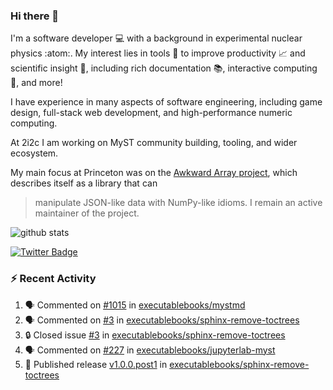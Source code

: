 ### Hi there 👋 

I'm a software developer 💻 with a background in experimental nuclear physics :atom:. My interest lies in tools :wrench: to improve productivity :chart_with_upwards_trend: and scientific insight :telescope:, including rich documentation 📚, interactive computing 🧮, and more! 

I have experience in many aspects of software engineering, including game design, full-stack web development, and high-performance numeric computing. 

At 2i2c I am working on MyST community building, tooling, and wider ecosystem. 

My main focus at Princeton was on the [Awkward Array project](awkward-array.org/), which describes itself as a library that can 
> manipulate JSON-like data with NumPy-like idioms. I remain an active maintainer of the project. 

![github stats](https://github-readme-stats.vercel.app/api?username=agoose77&show_icons=true&hide_rank=true&hide_title=true&bg_color=30,e76445,904e95&text_color=efe3ec&icon_color=efe3ec)
<!--
**agoose77/agoose77** is a ✨ _special_ ✨ repository because its `README.md` (this file) appears on your GitHub profile.

Here are some ideas to get you started:

- 🔭 I’m currently working on ...
- 🌱 I’m currently learning ...
- 👯 I’m looking to collaborate on ...
- 🤔 I’m looking for help with ...
- 💬 Ask me about ...
- 📫 How to reach me: ...
- 😄 Pronouns: ...
- ⚡ Fun fact: ...
-->

[![Twitter Badge](https://img.shields.io/twitter/follow/agoose77?style=flat-square&logo=Twitter&logoColor=white&color=cornflowerblue)](https://twitter.com/agoose77)

### :zap: Recent Activity

<!--START_SECTION:activity-->
1. 🗣 Commented on [#1015](https://github.com/executablebooks/mystmd/pull/1015#issuecomment-2014864609) in [executablebooks/mystmd](https://github.com/executablebooks/mystmd)
2. 🗣 Commented on [#3](https://github.com/executablebooks/sphinx-remove-toctrees/issues/3#issuecomment-2014845018) in [executablebooks/sphinx-remove-toctrees](https://github.com/executablebooks/sphinx-remove-toctrees)
3. 🔒 Closed issue [#3](https://github.com/executablebooks/sphinx-remove-toctrees/issues/3) in [executablebooks/sphinx-remove-toctrees](https://github.com/executablebooks/sphinx-remove-toctrees)
4. 🗣 Commented on [#227](https://github.com/executablebooks/jupyterlab-myst/issues/227#issuecomment-2014843832) in [executablebooks/jupyterlab-myst](https://github.com/executablebooks/jupyterlab-myst)
5. 🚀 Published release [v1.0.0.post1](https://github.com/executablebooks/sphinx-remove-toctrees/releases/tag/v1.0.0.post1) in [executablebooks/sphinx-remove-toctrees](https://github.com/executablebooks/sphinx-remove-toctrees)
<!--END_SECTION:activity-->
